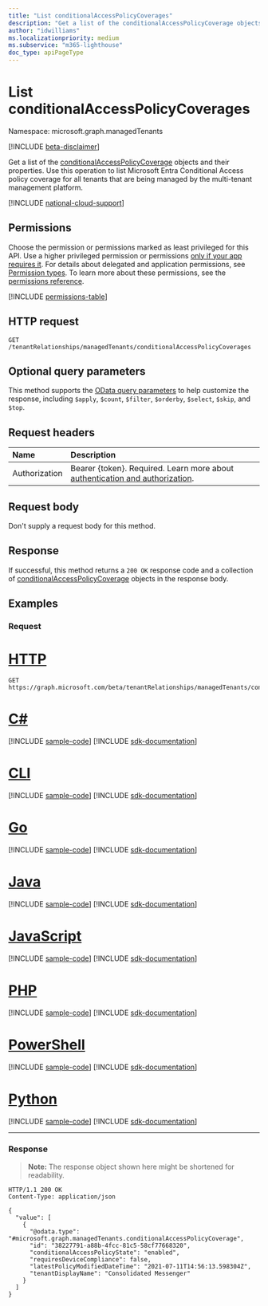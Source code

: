 ```yaml
---
title: "List conditionalAccessPolicyCoverages"
description: "Get a list of the conditionalAccessPolicyCoverage objects and their properties."
author: "idwilliams"
ms.localizationpriority: medium
ms.subservice: "m365-lighthouse"
doc_type: apiPageType
---
```


# List conditionalAccessPolicyCoverages
Namespace: microsoft.graph.managedTenants

[!INCLUDE [beta-disclaimer](../../includes/beta-disclaimer.md)]

Get a list of the [conditionalAccessPolicyCoverage](../resources/managedtenants-conditionalaccesspolicycoverage.md) objects and their properties. Use this operation to list Microsoft Entra Conditional Access policy coverage for all tenants that are being managed by the multi-tenant management platform.

[!INCLUDE [national-cloud-support](../../includes/global-only.md)]

## Permissions
Choose the permission or permissions marked as least privileged for this API. Use a higher privileged permission or permissions [only if your app requires it](/graph/permissions-overview#best-practices-for-using-microsoft-graph-permissions). For details about delegated and application permissions, see [Permission types](/graph/permissions-overview#permission-types). To learn more about these permissions, see the [permissions reference](/graph/permissions-reference).

<!-- { "blockType": "permissions", "name": "managedtenants_managedtenant_list_conditionalaccesspolicycoverages" } -->
[!INCLUDE [permissions-table](../includes/permissions/managedtenants-managedtenant-list-conditionalaccesspolicycoverages-permissions.md)]

## HTTP request

<!-- {
  "blockType": "ignored"
}
-->
``` http
GET /tenantRelationships/managedTenants/conditionalAccessPolicyCoverages
```

## Optional query parameters
This method supports the [OData query parameters](/graph/query-parameters) to help customize the response, including `$apply`, `$count`, `$filter`, `$orderby`, `$select`, `$skip`, and `$top`.

## Request headers
|Name|Description|
|:---|:---|
|Authorization|Bearer {token}. Required. Learn more about [authentication and authorization](/graph/auth/auth-concepts).|

## Request body
Don't supply a request body for this method.

## Response

If successful, this method returns a `200 OK` response code and a collection of [conditionalAccessPolicyCoverage](../resources/managedtenants-conditionalaccesspolicycoverage.md) objects in the response body.

## Examples

### Request

# [HTTP](#tab/http)
<!-- {
  "blockType": "request",
  "name": "list_conditionalaccesspolicycoverage"
}
-->
``` http
GET https://graph.microsoft.com/beta/tenantRelationships/managedTenants/conditionalAccessPolicyCoverages
```

# [C#](#tab/csharp)
[!INCLUDE [sample-code](../includes/snippets/csharp/list-conditionalaccesspolicycoverage-csharp-snippets.md)]
[!INCLUDE [sdk-documentation](../includes/snippets/snippets-sdk-documentation-link.md)]

# [CLI](#tab/cli)
[!INCLUDE [sample-code](../includes/snippets/cli/list-conditionalaccesspolicycoverage-cli-snippets.md)]
[!INCLUDE [sdk-documentation](../includes/snippets/snippets-sdk-documentation-link.md)]

# [Go](#tab/go)
[!INCLUDE [sample-code](../includes/snippets/go/list-conditionalaccesspolicycoverage-go-snippets.md)]
[!INCLUDE [sdk-documentation](../includes/snippets/snippets-sdk-documentation-link.md)]

# [Java](#tab/java)
[!INCLUDE [sample-code](../includes/snippets/java/list-conditionalaccesspolicycoverage-java-snippets.md)]
[!INCLUDE [sdk-documentation](../includes/snippets/snippets-sdk-documentation-link.md)]

# [JavaScript](#tab/javascript)
[!INCLUDE [sample-code](../includes/snippets/javascript/list-conditionalaccesspolicycoverage-javascript-snippets.md)]
[!INCLUDE [sdk-documentation](../includes/snippets/snippets-sdk-documentation-link.md)]

# [PHP](#tab/php)
[!INCLUDE [sample-code](../includes/snippets/php/list-conditionalaccesspolicycoverage-php-snippets.md)]
[!INCLUDE [sdk-documentation](../includes/snippets/snippets-sdk-documentation-link.md)]

# [PowerShell](#tab/powershell)
[!INCLUDE [sample-code](../includes/snippets/powershell/list-conditionalaccesspolicycoverage-powershell-snippets.md)]
[!INCLUDE [sdk-documentation](../includes/snippets/snippets-sdk-documentation-link.md)]

# [Python](#tab/python)
[!INCLUDE [sample-code](../includes/snippets/python/list-conditionalaccesspolicycoverage-python-snippets.md)]
[!INCLUDE [sdk-documentation](../includes/snippets/snippets-sdk-documentation-link.md)]

---

### Response
>**Note:** The response object shown here might be shortened for readability.
<!-- {
  "blockType": "response",
  "truncated": true,
  "@odata.type": "Collection(microsoft.graph.managedTenants.conditionalAccessPolicyCoverage)"
}
-->
``` http
HTTP/1.1 200 OK
Content-Type: application/json

{
  "value": [
    {
      "@odata.type": "#microsoft.graph.managedTenants.conditionalAccessPolicyCoverage",
      "id": "38227791-a88b-4fcc-81c5-58cf77668320",
      "conditionalAccessPolicyState": "enabled",
      "requiresDeviceCompliance": false,
      "latestPolicyModifiedDateTime": "2021-07-11T14:56:13.598304Z",
      "tenantDisplayName": "Consolidated Messenger"
    }
  ]
}
```
